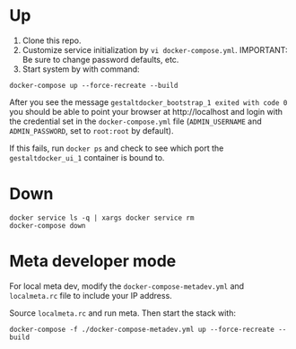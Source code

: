 # Up 

1. Clone this repo.  
2. Customize service initialization by `vi docker-compose.yml`. IMPORTANT: Be sure to change password defaults, etc. 
3. Start system by with command:  
```
docker-compose up --force-recreate --build
```

After you see the message `gestaltdocker_bootstrap_1 exited with code 0` you should be able to point your browser at http://localhost and login with the credential set in the
`docker-compose.yml` file (`ADMIN_USERNAME` and `ADMIN_PASSWORD`, set to `root:root` by default).

If this fails, run `docker ps` and check to see which port the `gestaltdocker_ui_1` container is bound to.  

# Down 

```
docker service ls -q | xargs docker service rm
docker-compose down
```

# Meta developer mode

For local meta dev, modify the `docker-compose-metadev.yml` and `localmeta.rc` file to include your IP address.

Source `localmeta.rc` and run meta. Then start the stack with:
```
docker-compose -f ./docker-compose-metadev.yml up --force-recreate --build
```

